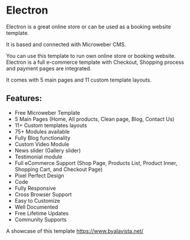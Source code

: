 # Electron
Electron is a great online store or can be used as a booking website template. 

It is based and connected with Microweber CMS. 

You can use this template to run own online store or booking website. Electron is a full e-commerce template with Checkout, Shopping process and payment pages are integrated. 

It comes with 5 main pages and 11 custom template layouts.  

## Features:

* Free Microweber Template
* 5 Main Pages (Home, All products, Clean page, Blog, Contact Us)
* 11+ Custom templates layouts
* 75+ Modules available
* Fully Blog functionality
* Custom Video Module
* News slider (Gallery slider)
* Testimonial module
* Full eCommerce Support  (Shop Page, Products List, Product Inner, Shopping Cart, and Checkout Page)
* Pixel Perfect Design
* Code
* Fully Responsive
* Cross Browser Support
* Easy to Customize
* Well Documented
* Free Lifetime Updates
* Community Supports


A showcase of this template
https://www.byalavista.net/